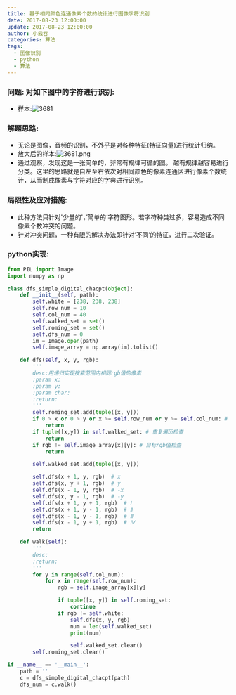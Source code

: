 ```yaml
---
title: 基于相同颜色连通像素个数的统计进行图像字符识别
date: 2017-08-23 12:00:00
update: 2017-08-23 12:00:00
author: 小云吞
categories: 算法
tags: 
  - 图像识别
  - python
  - 算法
---
```

### 问题: 对如下图中的字符进行识别:

- 样本:![3681](ldg_3681.bmp)

### 解题思路:
- 无论是图像，音频的识别，不外乎是对各种特征(特征向量)进行统计归纳。
- 放大后的样本:![3681.png](3681.png)
- 通过观察，发现这是一张简单的，非常有规律可循的图。 越有规律越容易进行分类。这里的思路就是自左至右依次对相同颜色的像素连通区进行像素个数统计，从而制成像素与字符对应的字典进行识别。
### 局限性及应对措施:
- 此种方法只针对'少量的'，’简单的‘字符图形。若字符种类过多，容易造成不同像素个数冲突的问题。
- 针对冲突问题，一种有限的解决办法即针对’不同’的特征，进行二次验证。
### python实现:
```python
from PIL import Image
import numpy as np

class dfs_simple_digital_chacpt(object):
    def __init__(self, path):
        self.white = [238, 238, 238]
        self.row_num = 10
        self.col_num = 40
        self.walked_set = set()
        self.roming_set = set()
        self.dfs_num = 0
        im = Image.open(path)
        self.image_array = np.array(im).tolist()

    def dfs(self, x, y, rgb):
        '''
        desc:用递归实现搜索范围内相同rgb值的像素
        :param x: 
        :param y: 
        :param char: 
        :return: 
        '''
        self.roming_set.add(tuple([x, y]))
        if 0 > x or 0 > y or x >= self.row_num or y >= self.col_num: # 越界检查
            return
        if tuple([x,y]) in self.walked_set: # 重复遍历检查
            return
        if rgb != self.image_array[x][y]: # 目标rgb值检查
            return

        self.walked_set.add(tuple([x, y]))

        self.dfs(x + 1, y, rgb)  # x
        self.dfs(x, y + 1, rgb)  # y
        self.dfs(x - 1, y, rgb)  # -x
        self.dfs(x, y - 1, rgb)  # -y
        self.dfs(x + 1, y + 1, rgb)  # Ⅰ
        self.dfs(x + 1, y - 1, rgb)  # Ⅱ
        self.dfs(x - 1, y - 1, rgb)  # Ⅲ
        self.dfs(x - 1, y + 1, rgb)  # Ⅳ
        return

    def walk(self):
        '''
        desc: 
        :return: 
        '''
        for y in range(self.col_num):
            for x in range(self.row_num):
                rgb = self.image_array[x][y]

                if tuple([x, y]) in self.roming_set:
                    continue
                if rgb != self.white:
                    self.dfs(x, y, rgb)
                    num = len(self.walked_set)
                    print(num)

                    self.walked_set.clear()
        self.roming_set.clear()

if __name__ == '__main__':
    path = ''
    c = dfs_simple_digital_chacpt(path)
    dfs_num = c.walk()
```

